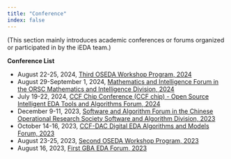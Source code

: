 ```yaml
---
title: "Conference"
index: false
---
```



(This section mainly introduces academic conferences or forums organized or participated in by the iEDA team.)

**Conference List**

- August 22-25, 2024, [Third OSEDA Workshop Program, 2024](/activities/conferences/notice/third-OSEDA-workshop-24_notice.md)
- August 29-September 1, 2024, [Mathematics and Intelligence Forum in the ORSC Mathematics and Intelligence Division, 2024](/activities/conferences/agenda/ORSC-MA-24-EDA-session.md)
- July 19-22, 2024, [CCF Chip Conference (CCF chip) - Open Source Intelligent EDA Tools and Algorithms Forum, 2024](/activities/conferences/agenda/CCF-chip-24-EDA-session.md)
- December 9-11, 2023, [Software and Algorithm Forum in the Chinese Operational Research Society Software and Algorithm Division, 2023](/activities/conferences/notice/third-OSEDA-workshop-24_notice.md)
- October 14-16, 2023, [CCF-DAC Digital EDA Algorithms and Models Forum, 2023](/activities/conferences/agenda/second-OSEDA-workshop-23.md)
- August 23-25, 2023, [Second OSEDA Workshop Program, 2023](/activities/conferences/agenda/second-OSEDA-workshop-23.md)
- August 16, 2023, [First GBA EDA Forum, 2023](/activities/conferences/agenda/first-GBA-EDA-workshop-23.md)